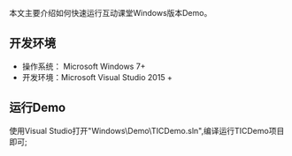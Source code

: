 
本文主要介绍如何快速运行互动课堂Windows版本Demo。

## 开发环境

- 操作系统： Microsoft Windows 7+
- 开发环境：Microsoft Visual Studio 2015 +

## 运行Demo

使用Visual Studio打开"Windows\Demo\TICDemo.sln",编译运行TICDemo项目即可;
